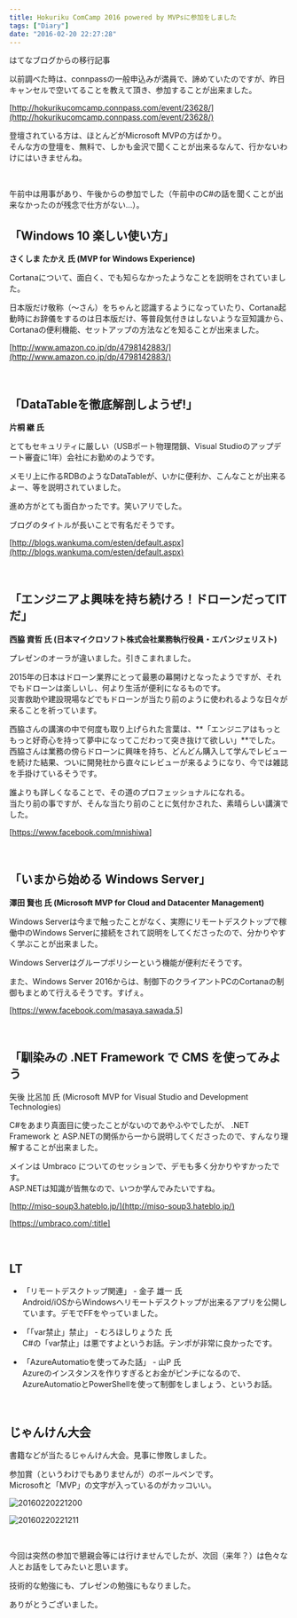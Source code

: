 ```yaml
---
title: Hokuriku ComCamp 2016 powered by MVPsに参加をしました
tags: ["Diary"]
date: "2016-02-20 22:27:28"
---
```


<div class="alert info">
はてなブログからの移行記事
</div>

以前調べた時は、connpassの一般申込みが満員で、諦めていたのですが、昨日キャンセルで空いてることを教えて頂き、参加することが出来ました。

[http://hokurikucomcamp.connpass.com/event/23628/](http://hokurikucomcamp.connpass.com/event/23628/)

登壇されている方は、ほとんどがMicrosoft MVPの方ばかり。  
そんな方の登壇を、無料で、しかも金沢で聞くことが出来るなんて、行かないわけにはいきませんね。

<br>

午前中は用事があり、午後からの参加でした（午前中のC#の話を聞くことが出来なかったのが残念で仕方がない…）。

## 「Windows 10 楽しい使い方」
**さくしま たかえ 氏 (MVP for Windows Experience)**

Cortanaについて、面白く、でも知らなかったようなことを説明をされていました。

日本版だけ敬称（～さん）をちゃんと認識するようになっていたり、Cortana起動時にお辞儀をするのは日本版だけ、等普段気付きはしないような豆知識から、Cortanaの便利機能、セットアップの方法などを知ることが出来ました。

[http://www.amazon.co.jp/dp/4798142883/](http://www.amazon.co.jp/dp/4798142883/)

<br>

## 「DataTableを徹底解剖しようぜ!」
**片桐 継 氏**

とてもセキュリティに厳しい（USBポート物理閉鎖、Visual Studioのアップデート審査に1年）会社にお勤めのようです。

メモリ上に作るRDBのようなDataTableが、いかに便利か、こんなことが出来るよー、等を説明されていました。

進め方がとても面白かったです。笑いアリでした。

ブログのタイトルが長いことで有名だそうです。

[http://blogs.wankuma.com/esten/default.aspx](http://blogs.wankuma.com/esten/default.aspx)

<br>

## 「エンジニアよ興味を持ち続けろ！ドローンだってITだ」
**西脇 資哲 氏 (日本マイクロソフト株式会社業務執行役員・エバンジェリスト)**

プレゼンのオーラが違いました。引きこまれました。

2015年の日本はドローン業界にとって最悪の幕開けとなったようですが、それでもドローンは楽しいし、何より生活が便利になるものです。  
災害救助や建設現場などでもドローンが当たり前のように使われるような日々が来ることを祈っています。

西脇さんの講演の中で何度も取り上げられた言葉は、**「エンジニアはもっともっと好奇心を持って夢中になってこだわって突き抜けて欲しい」**でした。  
西脇さんは業務の傍らドローンに興味を持ち、どんどん購入して学んでレビューを続けた結果、ついに開発社から直々にレビューが来るようになり、今では雑誌を手掛けているそうです。

誰よりも詳しくなることで、その道のプロフェッショナルになれる。  
当たり前の事ですが、そんな当たり前のことに気付かされた、素晴らしい講演でした。

[https://www.facebook.com/mnishiwa]

<br>

## 「いまから始める Windows Server」 
**澤田 賢也 氏 (Microsoft MVP for Cloud and Datacenter Management)**

Windows Serverは今まで触ったことがなく、実際にリモートデスクトップで稼働中のWindows Serverに接続をされて説明をしてくださったので、分かりやすく学ぶことが出来ました。

Windows Serverはグループポリシーという機能が便利だそうです。

また、Windows Server 2016からは、制御下のクライアントPCのCortanaの制御もまとめて行えるそうです。すげぇ。

[https://www.facebook.com/masaya.sawada.5]

<br>

## 「馴染みの .NET Framework で CMS を使ってみよう
矢後 比呂加 氏 (Microsoft MVP for Visual Studio and Development Technologies)

C#をあまり真面目に使ったことがないのであやふやでしたが、 .NET Framework と ASP.NETの関係から一から説明してくださったので、すんなり理解することが出来ました。

メインは Umbraco についてのセッションで、デモも多く分かりやすかったです。  
ASP.NETは知識が皆無なので、いつか学んでみたいですね。

[http://miso-soup3.hateblo.jp/](http://miso-soup3.hateblo.jp/)

[https://umbraco.com/:title]

<br>

## LT

* 「リモートデスクトップ関連」 - 金子 雄一 氏  
Android/iOSからWindowsへリモートデスクトップが出来るアプリを公開しています。デモでFFをやっていました。

* 「「var禁止」禁止」 - むろほしりょうた 氏  
C#の「var禁止」は悪ですよというお話。テンポが非常に良かったです。

* 「AzureAutomatioを使ってみた話」 - 山P 氏  
Azureのインスタンスを作りすぎるとお金がピンチになるので、AzureAutomatioとPowerShellを使って制御をしましょう、というお話。

<br>

## じゃんけん大会

書籍などが当たるじゃんけん大会。見事に惨敗しました。

参加賞（というわけでもありませんが）のボールペンです。  
Microsoftと「MVP」の文字が入っているのがカッコいい。

![20160220221200](20160220221200.png)

![20160220221211](20160220221211.png)

<br>

今回は突然の参加で懇親会等には行けませんでしたが、次回（来年？）は色々な人とお話をしてみたいと思います。

技術的な勉強にも、プレゼンの勉強にもなりました。

ありがとうございました。

<br>
